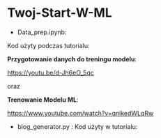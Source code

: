 # Twoj-Start-W-ML

- Data_prep.ipynb: 

Kod użyty podczas tutorialu:  

**Przygotowanie danych do treningu modelu**:  

https://youtu.be/d-Jh6eO_5qc   

oraz  

 **Trenowanie Modelu ML**:  
 
 https://www.youtube.com/watch?v=qnikedWLqRw

 - blog_generator.py : 
 Kod użyty w tutorialu: 
